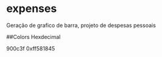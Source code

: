 # expenses

 Geração de grafico de barra, projeto de despesas pessoais

##Colors Hexdecimal

900c3f
0xff581845


